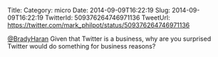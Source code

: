 Title: 
Category: micro
Date: 2014-09-09T16:22:19
Slug: 2014-09-09T16:22:19
TwitterId: 509376264746971136
TweetUrl: https://twitter.com/mark_philpot/status/509376264746971136

[@BradyHaran](https://twitter.com/BradyHaran) Given that Twitter is a business, why are you surprised Twitter would do something for business reasons?